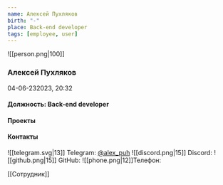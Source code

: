 ```yaml
---
name: Алексей Пухляков
birth: "-"
place: Back-end developer
tags: [employee, user]
---
```

![[person.png|100]]
### Алексей Пухляков
 04-06-232023, 20:32

#### Должность:  Back-end developer

#### Проекты

#### Контакты

![[telegram.svg|13]] Telegram:  [@alex_puh](https://t.me/alex_puh)
![[discord.png|15]] Discord:
![[github.png|15]] GitHub:
![[phone.png|12]]Телефон:

[[Сотрудник]]